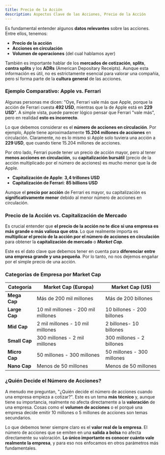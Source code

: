 ```yaml
---
title: Precio de la Acción
description: Aspectos Clave de las Acciones, Precio de la Acción
---
```


Es fundamental entender algunos **datos relevantes** sobre las acciones. Entre ellos, tenemos:
- **Precio de la acción**
- **Acciones en circulación**
- **Volumen de operaciones** (del cual hablamos ayer)

También es importante hablar de los **mercados de cotización**, **splits**, **contra splits** y los **ADRs** (American Depositary Receipts). Aunque esta información es útil, no es estrictamente esencial para valorar una compañía, pero sí forma parte de la **cultura general** de las acciones.

### Ejemplo Comparativo: Apple vs. Ferrari

Algunas personas me dicen: "Oye, Ferrari vale más que Apple, porque la acción de Ferrari cuesta **492 USD**, mientras que la de Apple está en **229 USD**". A simple vista, puede parecer lógico pensar que Ferrari "vale más", pero en realidad **esto es incorrecto**.

Lo que debemos considerar es el **número de acciones en circulación**. Por ejemplo, Apple tiene aproximadamente **15.204 millones de acciones** en circulación. Claramente, no es lo mismo si Apple solo tuviera una acción a **229 USD**, que cuando tiene 15.204 millones de acciones.

Por otro lado, Ferrari puede tener un precio de acción mayor, pero al tener **menos acciones en circulación**, su **capitalización bursátil** (precio de la acción multiplicado por el número de acciones) es mucho menor que la de Apple.

- **Capitalización de Apple**: **3,4 trillones USD**
- **Capitalización de Ferrari**: **85 billions USD**

Aunque el **precio por acción** de Ferrari es mayor, su capitalización es **significativamente menor** debido al menor número de acciones en circulación.

### Precio de la Acción vs. Capitalización de Mercado

Es crucial entender que **el precio de la acción no te dice si una empresa es más grande o más valiosa que otra**. Lo que realmente importa es **multiplicar el precio de la acción por el número de acciones en circulación** para obtener la **capitalización de mercado** o ***Market Cap***.

Este es el dato clave que debemos tener en cuenta para **diferenciar entre una empresa grande y una pequeña**. Por lo tanto, no nos dejemos engañar por el simple precio de una acción.

### Categorías de Empresa por Market Cap

| **Categoría** | **Market Cap (Europa)**            | **Market Cap (US)**        |
| ------------- | ---------------------------------- | -------------------------- |
| **Mega Cap**  | Más de 200 mil millones            | Más de 200 billones        |
| **Large Cap** | 10 mil millones - 200 mil millones | 10 billones - 200 billones |
| **Mid Cap**   | 2 mil millones - 10 mil millones   | 2 billones- 10 billones    |
| **Small Cap** | 300 millones - 2 mil millones      | 300 millones - 2 billones  |
| **Micro Cap** | 50 millones - 300 millones         | 50 millones - 300 millones |
| **Nano Cap**  | Menos de 50 millones               | Menos de 50 millones       |


### ¿Quién Decide el Número de Acciones?

A menudo me preguntan, "¿Quién decide el número de acciones cuando una empresa empieza a cotizar?". Este es un tema **más técnico** y, aunque tiene su importancia, realmente no afecta directamente a la **valoración** de una empresa. Cosas como el **volumen de acciones** o el porqué una empresa decide emitir 10 millones o 5 millones de acciones son temas secundarios.

Lo que debemos tener siempre claro es el **valor real de la empresa**. El número de acciones que se emiten en una **salida a bolsa** no afecta directamente su valoración. **Lo único importante es conocer cuánto vale realmente la empresa**, y para eso nos enfocamos en otros parámetros más fundamentales.